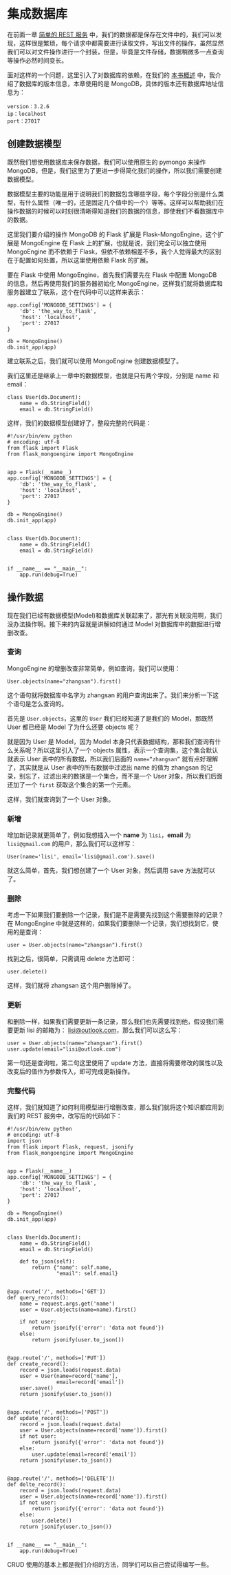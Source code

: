 # 集成数据库

在前面一章 [简单的 REST 服务](./chapter003.md) 中，我们的数据都是保存在文件中的，我们可以发现，这样很是繁琐，每个请求中都需要进行读取文件，写出文件的操作，虽然显然我们可以对文件操作进行一个封装，但是，毕竟是文件存储，数据稍微多一点查询等操作必然时间变长。

面对这样的一个问题，这里引入了对数据库的依赖，在我们的 [本书概述](./chapter001.md) 中，我介绍了数据库的版本信息，本章使用的是 MongoDB，具体的版本还有数据库地址信息为：

	version：3.2.6
	ip：localhost
	port：27017

## 创建数据模型

既然我们想使用数据库来保存数据，我们可以使用原生的 pymongo 来操作 MongoDB，但是，我们这里为了更进一步得简化我们的操作，所以我们需要创建数据模型。

数据模型主要的功能是用于说明我们的数据包含哪些字段，每个字段分别是什么类型，有什么属性（唯一的，还是固定几个值中的一个）等等。这样可以帮助我们在操作数据的时候可以时刻很清晰得知道我们的数据的信息，即使我们不看数据库中的数据。

这里我们要介绍的操作 MongoDB 的 Flask 扩展是 Flask-MongoEngine，这个扩展是 MongoEngine 在 Flask 上的扩展，也就是说，我们完全可以独立使用 MongoEngine 而不依赖于 Flask，但依不依赖相差不多，我个人觉得最大的区别在于配置如何处置，所以这里使用依赖 Flask 的扩展。

要在 Flask 中使用 MongoEngine，首先我们需要先在 Flask 中配置 MongoDB 的信息，然后再使用我们的服务器初始化 MongoEngine，这样我们就将数据库和服务器建立了联系，这个在代码中可以这样来表示：

	app.config['MONGODB_SETTINGS'] = {
	    'db': 'the_way_to_flask',
	    'host': 'localhost',
	    'port': 27017
	}

	db = MongoEngine()
	db.init_app(app)

建立联系之后，我们就可以使用 MongoEngine 创建数据模型了。

我们这里还是继承上一章中的数据模型，也就是只有两个字段，分别是 name 和 email：

	class User(db.Document):
		name = db.StringField()
		email = db.StringField()

这样，我们的数据模型创建好了，整段完整的代码是：

	#!/usr/bin/env python
	# encoding: utf-8
	from flask import Flask
	from flask_mongoengine import MongoEngine
	
	
	app = Flask(__name__)
	app.config['MONGODB_SETTINGS'] = {
	    'db': 'the_way_to_flask',
	    'host': 'localhost',
	    'port': 27017
	}
	
	db = MongoEngine()
	db.init_app(app)
	
	
	class User(db.Document):
	    name = db.StringField()
	    email = db.StringField()
	
	
	if __name__ == "__main__":
	    app.run(debug=True)

## 操作数据

现在我们已经有数据模型(Model)和数据库关联起来了，那光有关联没用啊，我们没办法操作啊。接下来的内容就是讲解如何通过 Model 对数据库中的数据进行增删改查。


### 查询
MongoEngine 的增删改查非常简单，例如查询，我们可以使用：

	User.objects(name="zhangsan").first()

这个语句就将数据库中名字为 zhangsan 的用户查询出来了。我们来分析一下这个语句是怎么查询的。

首先是 `User.objects`，这里的 `User` 我们已经知道了是我们的 Model，那既然 User 都已经是 Model 了为什么还要 objects 呢？

就是因为 User 是 Model，因为 Model 本身只代表数据结构，那和我们查询有什么关系呢？所以这里引入了一个 objects 属性，表示一个查询集，这个集合默认就表示 User 表中的所有数据，所以我们后面的 `name=“zhangsan”` 就有点好理解了，其实就是从 User 表中的所有数据中过滤出 name 的值为 zhangsan 的记录，别忘了，过滤出来的数据是一个集合，而不是一个 User 对象，所以我们后面还加了一个 `first` 获取这个集合的第一个元素。

这样，我们就查询到了一个 User 对象。

### 新增

增加新记录就更简单了，例如我想插入一个 **name** 为 `lisi`，**email** 为 `lisi@gmail.com` 的用户，那么我们可以这样写：

	User(name='lisi', email='lisi@gmail.com').save()

就这么简单，首先，我们想创建了一个 User 对象，然后调用 save 方法就可以了。

### 删除

考虑一下如果我们要删除一个记录，我们是不是需要先找到这个需要删除的记录？在 MongoEngine 中就是这样的，如果我们要删除一个记录，我们想找到它，使用的是查询：

	user = User.objects(name="zhangsan").first()

找到之后，很简单，只需调用 delete 方法即可：

	user.delete()

这样，我们就将 zhangsan 这个用户删除掉了。

### 更新

和删除一样，如果我们需要更新一条记录，那么我们也先需要找到他，假设我们需要更新 lisi 的邮箱为： lisi@outlook.com，那么我们可以这么写：

	user = User.objects(name="zhangsan").first()
	user.update(email="lisi@outlook.com")

第一句还是查询啦，第二句这里使用了 update 方法，直接将需要修改的属性以及改变后的值作为参数传入，即可完成更新操作。

### 完整代码

这样，我们就知道了如何利用模型进行增删改查，那么我们就将这个知识都应用到我们的 REST 服务中，改写后的代码如下：

	#!/usr/bin/env python
	# encoding: utf-8
	import json
	from flask import Flask, request, jsonify
	from flask_mongoengine import MongoEngine
	
	
	app = Flask(__name__)
	app.config['MONGODB_SETTINGS'] = {
	    'db': 'the_way_to_flask',
	    'host': 'localhost',
	    'port': 27017
	}
	
	db = MongoEngine()
	db.init_app(app)
	
	
	class User(db.Document):
	    name = db.StringField()
	    email = db.StringField()
	
	    def to_json(self):
	        return {"name": self.name,
	                "email": self.email}
	
	
	@app.route('/', methods=['GET'])
	def query_records():
	    name = request.args.get('name')
	    user = User.objects(name=name).first()
	
	    if not user:
	        return jsonify({'error': 'data not found'})
	    else:
	        return jsonify(user.to_json())
	
	
	@app.route('/', methods=['PUT'])
	def create_record():
	    record = json.loads(request.data)
	    user = User(name=record['name'],
	                email=record['email'])
	    user.save()
	    return jsonify(user.to_json())
	
	
	@app.route('/', methods=['POST'])
	def update_record():
	    record = json.loads(request.data)
	    user = User.objects(name=record['name']).first()
	    if not user:
	        return jsonify({'error': 'data not found'})
	    else:
	        user.update(email=record['email'])
	    return jsonify(user.to_json())
	
	
	@app.route('/', methods=['DELETE'])
	def delte_record():
	    record = json.loads(request.data)
	    user = User.objects(name=record['name']).first()
	    if not user:
	        return jsonify({'error': 'data not found'})
	    else:
	        user.delete()
	    return jsonify(user.to_json())
	
	
	if __name__ == "__main__":
	    app.run(debug=True)

CRUD 使用的基本上都是我们介绍的方法，同学们可以自己尝试得编写一些。